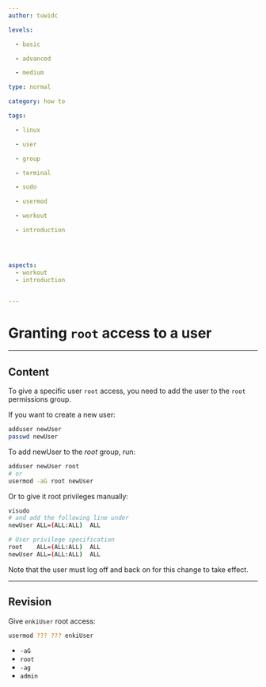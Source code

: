 ```yaml
---
author: tuwidc

levels:

  - basic

  - advanced

  - medium

type: normal

category: how to

tags:

  - linux

  - user

  - group

  - terminal

  - sudo

  - usermod

  - workout

  - introduction




aspects:
  - workout
  - introduction


---
```


# Granting `root` access to a user

---
## Content

To give a specific user `root` access, you need to add the user to the `root` permissions group.

If you want to create a new user:
```bash
adduser newUser
passwd newUser
```
To add newUser to the *root* group, run:
```bash
adduser newUser root
# or
usermod -aG root newUser
```

Or to give it root privileges manually:
```bash
visudo
# and add the following line under
newUser ALL=(ALL:ALL)  ALL

# User privilege specification
root    ALL=(ALL:ALL)  ALL
newUser ALL=(ALL:ALL)  ALL
```

Note that the user must log off and back on for this change to take effect.

---
## Revision

Give `enkiUser` root access:
```bash
usermod ??? ??? enkiUser
```

* `-aG`
* `root`
* `-ag`
* `admin`

 
